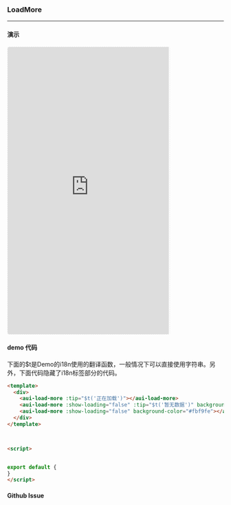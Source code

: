 <!-- ---
nav: zh-CN
--- -->


### LoadMore

---

#### 演示

 <div style="width:377px;height:667px;display:inline-block;border:1px dashed #ececec;border-radius:5px;overflow:hidden;">
   <iframe src="https://afexteam.github.io/aui-m-demo/#/component/load-more" width="375" height="667" border="0" frameborder="0"></iframe>
 </div>

#### demo 代码

<p class="tip">下面的$t是Demo的i18n使用的翻译函数，一般情况下可以直接使用字符串。另外，下面代码隐藏了i18n标签部分的代码。</p>

``` html
<template>
  <div>
    <aui-load-more :tip="$t('正在加载')"></aui-load-more>
    <aui-load-more :show-loading="false" :tip="$t('暂无数据')" background-color="#fbf9fe"></aui-load-more>
    <aui-load-more :show-loading="false" background-color="#fbf9fe"></aui-load-more>
  </div>
</template>



<script>


export default {
}
</script>
```


#### Github Issue
